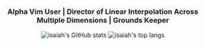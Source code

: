 <div align="center">
  <h3>Alpha Vim User | Director of Linear Interpolation Across Multiple Dimensions | Grounds Keeper</h3>
</div>

<div align="center">

![isaiah's GitHub stats](https://github-readme-stats.vercel.app/api?username=isaiahpaget&count_private=true&hide_border=true&bg_color=0c1117&show_icons=true&theme=gruvbox) ![isaiah's top langs](https://github-readme-stats.vercel.app/api/top-langs/?username=isaiahpaget&langs_count=8&hide_border=true&bg_color=0c1117&theme=gruvbox&layout=compact)
 
</div>
